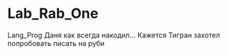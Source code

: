 # Lab_Rab_One
 Lang_Prog
Даня как всегда накодил...
Кажется Тигран захотел попробовать писать на руби
